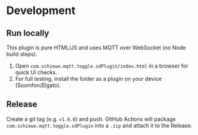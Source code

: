 # Development

## Run locally
This plugin is pure HTML/JS and uses MQTT over WebSocket (no Node build steps).

1. Open `com.schiewo.mqtt.toggle.sdPlugin/index.html` in a browser for quick UI checks.
2. For full testing, install the folder as a plugin on your device (Soomfon/Elgato).

## Release
Create a git tag (e.g. `v1.0.0`) and push. GitHub Actions will package
`com.schiewo.mqtt.toggle.sdPlugin` into a `.zip` and attach it to the Release.
